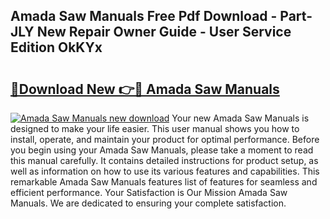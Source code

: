 ## Amada Saw Manuals Free Pdf Download - Part-JLY New Repair Owner Guide - User Service Edition OkKYx

# <h2><a href="http://bc61251.oget.top/?id=Amada+Saw+Manuals">🔗Download New 👉🔴 Amada Saw Manuals</a></h2>

[![Amada Saw Manuals new download](https://i.imgur.com/5g1atiW.png)](http://bc61251.oget.top/?id=Amada+Saw+Manuals)
Your new Amada Saw Manuals is designed to make your life easier. This user manual shows you how to install, operate, and maintain your product for optimal performance. Before you begin using your Amada Saw Manuals, please take a moment to read this manual carefully. It contains detailed instructions for product setup, as well as information on how to use its various features and capabilities. This remarkable Amada Saw Manuals features list of features for seamless and efficient performance. Your Satisfaction is Our Mission Amada Saw Manuals. We are dedicated to ensuring your complete satisfaction.
